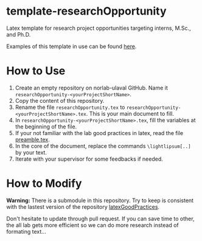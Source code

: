 # template-researchOpportunity
Latex template for research project opportunities targeting interns, M.Sc., and Ph.D.

Examples of this template in use can be found [here](https://github.com/norlab-ulaval?utf8=%E2%9C%93&q=in%3Aname%20researchOpportunity%20NOT%20template-researchOpportunity&type=&language=tex).

# How to Use
1. Create an empty repository on norlab-ulaval GitHub. Name it `researchOpportunity-<yourProjectShortName>`.
1. Copy the content of this repository.
1. Rename the file `researchOpportunity.tex` to `researchOpportunity-<yourProjectShortName>.tex`. This is your main document to fill.
1. In `researchOpportunity-<yourProjectShortName>.tex`, fill the variables at the beginning of the file.
1. If your not familiar with the lab good practices in latex, read the file [preamble.tex](https://github.com/norlab-ulaval/latexGoodPractices/blob/master/preamble.tex).
1. In the core of the document, replace the commands `\lightlipsum[..]` by your text.
1. Iterate with your supervisor for some feedbacks if needed.

# How to Modify
__Warning:__ There is a submodule in this repository. 
Try to keep is consistent with the lastest version of the repository [latexGoodPractices](https://github.com/norlab-ulaval/latexGoodPractices).

Don't hesitate to update through pull request.
If you can save time to other, the all lab gets more efficient so we can do more research instead of formating text...
